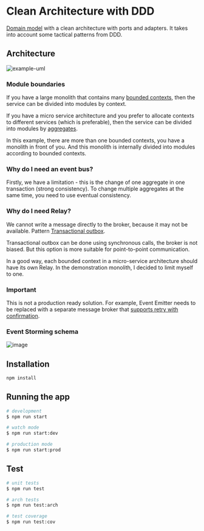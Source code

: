 # Clean Architecture with DDD

[Domain model](https://martinfowler.com/eaaCatalog/domainModel.html) with a clean architecture with ports and adapters. It takes into account some tactical patterns from DDD.

## Architecture

![example-uml](http://www.plantuml.com/plantuml/proxy?cache=no&src=https://raw.githubusercontent.com/zhuravlevma/nestjs-clean-architecture/main/diagram.iuml)

### Module boundaries

If you have a large monolith that contains many [bounded contexts](https://martinfowler.com/bliki/BoundedContext.html), then the service can be divided into modules by context.

If you have a micro service architecture and you prefer to allocate contexts to different services (which is preferable), then the service can be divided into modules by [aggregates](https://martinfowler.com/bliki/DDD_Aggregate.html).

In this example, there are more than one bounded contexts, you have a monolith in front of you. And this monolith is internally divided into modules according to bounded contexts.

### Why do I need an event bus?

Firstly, we have a limitation - this is the change of one aggregate in one transaction (strong consistency). To change multiple aggregates at the same time, you need to use eventual consistency.

### Why do I need Relay?

We cannot write a message directly to the broker, because it may not be available. Pattern [Transactional outbox](https://microservices.io/patterns/data/transactional-outbox.html).

Transactional outbox can be done using synchronous calls, the broker is not biased. But this option is more suitable for point-to-point communication.

In a good way, each bounded context in a micro-service architecture should have its own Relay. In the demonstration monolith, I decided to limit myself to one.

### Important

This is not a production ready solution. For example, Event Emitter needs to be replaced with a separate message broker that [supports retry with confirmation](https://medium.com/upstream-engineering/a-tale-of-retries-using-rabbitmq-8a02a357a66).

### Event Storming schema

![image](https://github.com/zhuravlevma/nestjs-clean-architecture/assets/44276887/396d6ec0-bc43-4cf3-9dec-a77625f2fd11)

## Installation

```bash
npm install
```

## Running the app

```bash
# development
$ npm run start

# watch mode
$ npm run start:dev

# production mode
$ npm run start:prod
```

## Test

```bash
# unit tests
$ npm run test

# arch tests
$ npm run test:arch

# test coverage
$ npm run test:cov
```
